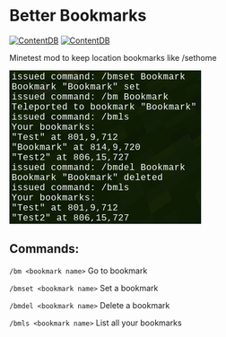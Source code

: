 # Better Bookmarks

[![ContentDB](https://content.minetest.net/packages/jkoop/better_bookmarks/shields/title/)](https://content.minetest.net/packages/jkoop/better_bookmarks/)
[![ContentDB](https://content.minetest.net/packages/jkoop/better_bookmarks/shields/downloads/)](https://content.minetest.net/packages/jkoop/better_bookmarks/)

Minetest mod to keep location bookmarks like /sethome

![screenshot](screenshot.png)

## Commands:

`/bm <bookmark name>` Go to bookmark

`/bmset <bookmark name>` Set a bookmark

`/bmdel <bookmark name>` Delete a bookmark

`/bmls <bookmark name>` List all your bookmarks
